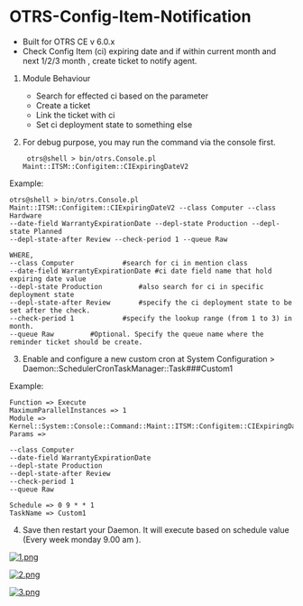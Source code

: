 # OTRS-Config-Item-Notification  
- Built for OTRS CE v 6.0.x  
- Check Config Item (ci) expiring date and if within current month and next 1/2/3 month , create ticket to notify agent.  

1. Module Behaviour
	
	- Search for effected ci based on the parameter
	- Create a ticket
	- Link the ticket with ci
	- Set ci deployment state to something else
	
  	
2. For debug purpose, you may run the command via the console first.

		otrs@shell > bin/otrs.Console.pl Maint::ITSM::Configitem::CIExpiringDateV2

Example: 

	otrs@shell > bin/otrs.Console.pl Maint::ITSM::Configitem::CIExpiringDateV2 --class Computer --class Hardware 
	--date-field WarrantyExpirationDate --depl-state Production --depl-state Planned 
	--depl-state-after Review --check-period 1 --queue Raw 

	WHERE,
	--class Computer			#search for ci in mention class
	--date-field WarrantyExpirationDate	#ci date field name that hold expiring date value
	--depl-state Production			#also search for ci in specific deployment state
	--depl-state-after Review		#specify the ci deployment state to be set after the check.
	--check-period 1			#specify the lookup range (from 1 to 3) in month.
	--queue Raw			#Optional. Specify the queue name where the reminder ticket should be create.
	
    	
3. Enable and configure a new custom cron at System Configuration > Daemon::SchedulerCronTaskManager::Task###Custom1

Example:

	Function => Execute  
	MaximumParallelInstances => 1  
	Module => Kernel::System::Console::Command::Maint::ITSM::Configitem::CIExpiringDateV2  
	Params => 
	
	--class Computer						
	--date-field WarrantyExpirationDate 	
	--depl-state Production					
	--depl-state-after Review				
	--check-period 1						
	--queue Raw				
			
	Schedule => 0 9 * * 1  
	TaskName => Custom1

4. Save then restart your Daemon. It will execute based on schedule value (Every week monday 9.00 am ).  

[![1.png](https://i.postimg.cc/ydxBrBzZ/1.png)](https://postimg.cc/yJMwkMx1)

[![2.png](https://i.postimg.cc/G9wC2yTF/2.png)](https://postimg.cc/FkZqC1Zz)

[![3.png](https://i.postimg.cc/xdTcYw20/3.png)](https://postimg.cc/YvZpzy0V)

